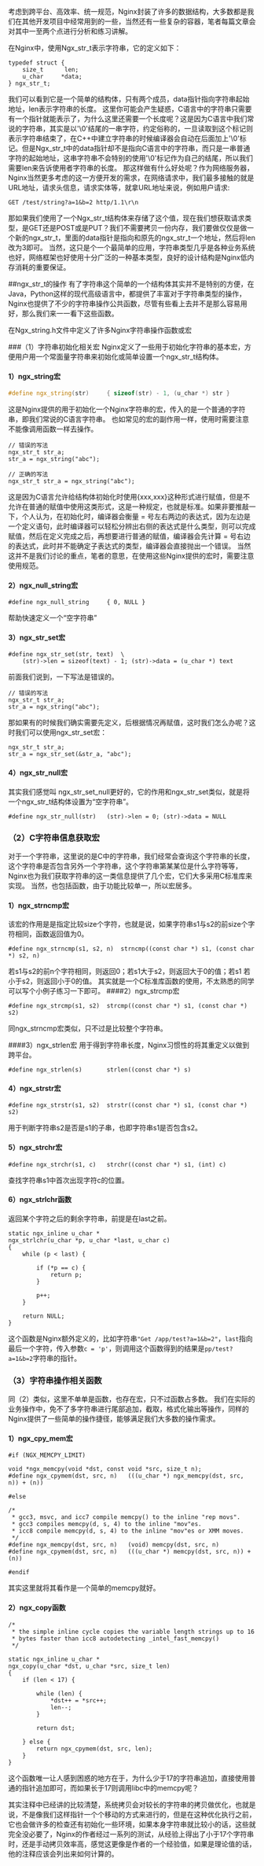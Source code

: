 考虑到跨平台、高效率、统一规范，Nginx封装了许多的数据结构，大多数都是我们在其他开发项目中经常用到的一些，当然还有一些复杂的容器，笔者每篇文章会对其中一至两个点进行分析和练习讲解。

在Nginx中，使用Ngx_str_t表示字符串，它的定义如下：
```
typedef struct {
    size_t      len;
    u_char     *data;
} ngx_str_t;
```
我们可以看到它是一个简单的结构体，只有两个成员，data指针指向字符串起始地址，len表示字符串的长度。
这里你可能会产生疑惑，C语言中的字符串只需要有一个指针就能表示了，为什么这里还需要一个长度呢？这是因为C语言中我们常说的字符串，其实是以'\0'结尾的一串字符，约定俗称的，一旦读取到这个标记则表示字符串结束了，在C++中建立字符串的时候编译器会自动在后面加上'\0'标记。但是Ngx_str_t中的data指针却不是指向C语言中的字符串，而只是一串普通字符的起始地址，这串字符串不会特别的使用'\0'标记作为自己的结尾，所以我们需要len来告诉使用者字符串的长度。
那这样做有什么好处呢？作为网络服务器，Nginx当然更多考虑的这一方便开发的需求，在网络请求中，我们最多接触的就是URL地址，请求头信息，请求实体等，就拿URL地址来说，例如用户请求:
```
GET /test/string?a=1&b=2 http/1.1\r\n
```
那如果我们使用了一个Ngx_str_t结构体来存储了这个值，现在我们想获取请求类型，是GET还是POST或是PUT？我们不需要拷贝一份内存，我们要做仅仅是做一个新的ngx_str_t，里面的data指针是指向和原先的ngx_str_t一个地址，然后将len改为3即可。
当然，这只是个一个最简单的应用，字符串类型几乎是各种业务系统也好，网络框架也好使用十分广泛的一种基本类型，良好的设计结构是Nginx低内存消耗的重要保证。

##ngx_str_t的操作
有了字符串这个简单的一个结构体其实并不是特别的方便，在Java，Python这样的现代高级语言中，都提供了丰富对于字符串类型的操作，Nginx也提供了不少的字符串操作公共函数，尽管有些看上去并不是那么容易用好，那么我们来一一看下这些函数。

在Ngx_string.h文件中定义了许多Nginx字符串操作函数或宏

###（1）字符串初始化相关宏
Nginx定义了一些用于初始化字符串的基本宏，方便用户用一个常面量字符串来初始化或简单设置一个ngx_str_t结构体。
#### 1）ngx_string宏
```c++
#define ngx_string(str)     { sizeof(str) - 1, (u_char *) str }
```
这是Nginx提供的用于初始化一个Nginx字符串的宏，传入的是一个普通的字符串，即我们常说的C语言字符串。
也如常见的宏的副作用一样，使用时需要注意不能像调用函数一样去操作。
```
// 错误的写法
ngx_str_t str_a;
str_a = ngx_string("abc");

// 正确的写法
ngx_str_t str_a = ngx_string("abc");
```
这是因为C语言允许给结构体初始化时使用{xxx,xxx}这种形式进行赋值，但是不允许在普通的赋值中使用这类形式，这是一种规定，也就是标准。如果非要推敲一下，个人认为，在初始化时，编译器会衡量 = 号左右两边的表达式，因为左边是一个定义语句，此时编译器可以轻松分辨出右侧的表达式是什么类型，则可以完成赋值，然后在定义完成之后，再想要进行普通的赋值，编译器会先计算 = 号右边的表达式，此时并不能确定子表达式的类型，编译器会直接抛出一个错误。
当然这并不是我们讨论的重点，笔者的意思，在使用这些Nginx提供的宏时，需要注意使用规范。

#### 2）ngx_null_string宏
```
#define ngx_null_string     { 0, NULL }
```
帮助快速定义一个“空字符串”

#### 3）ngx_str_set宏
```
#define ngx_str_set(str, text)  \
    (str)->len = sizeof(text) - 1; (str)->data = (u_char *) text
```
前面我们说到，一下写法是错误的。
```
// 错误的写法
ngx_str_t str_a;
str_a = ngx_string("abc");
```
那如果有的时候我们确实需要先定义，后根据情况再赋值，这时我们怎么办呢？这时我们可以使用ngx_str_set宏：
```
ngx_str_t str_a;
str_a = ngx_str_set(&str_a, "abc");
```

#### 4）ngx_str_null宏
其实我们感觉叫 ngx_str_set_null更好的，它的作用和ngx_str_set类似，就是将一个ngx_str_t结构体设置为“空字符串”。
```
#define ngx_str_null(str)   (str)->len = 0; (str)->data = NULL
```

### （2）C字符串信息获取宏
对于一个字符串，这里说的是C中的字符串，我们经常会查询这个字符串的长度，这个字符串是否包含另外一个字符串，这个字符串第某某位是什么字符等等，Nginx也为我们获取字符串的这一类信息提供了几个宏，它们大多采用C标准库来实现。
当然，也包括函数，由于功能比较单一，所以宏居多。
#### 1）ngx_strncmp宏
该宏的作用是是指定比较size个字符，也就是说，如果字符串s1与s2的前size个字符相同，函数返回值为0。
```
#define ngx_strncmp(s1, s2, n)  strncmp((const char *) s1, (const char *) s2, n)
```
若s1与s2的前n个字符相同，则返回0；若s1大于s2，则返回大于0的值；若s1 若小于s2，则返回小于0的值。
其实就是一个C标准库函数的使用，不太熟悉的同学可以写个小例子练习一下即可。
####2）ngx_strcmp宏
```
#define ngx_strcmp(s1, s2)  strcmp((const char *) s1, (const char *) s2)
```
同ngx_strncmp宏类似，只不过是比较整个字符串。

####3）ngx_strlen宏
用于得到字符串长度，Nginx习惯性的将其重定义以做到跨平台。
```
#define ngx_strlen(s)       strlen((const char *) s)
```

#### 4）ngx_strstr宏
```
#define ngx_strstr(s1, s2)  strstr((const char *) s1, (const char *) s2)
```
用于判断字符串s2是否是s1的子串，也即字符串s1是否包含s2。

#### 5）ngx_strchr宏
```
#define ngx_strchr(s1, c)   strchr((const char *) s1, (int) c)
```
查找字符串s1中首次出现字符c的位置。

#### 6）ngx_strlchr函数
返回某个字符之后的剩余字符串，前提是在last之前。
```
static ngx_inline u_char *
ngx_strlchr(u_char *p, u_char *last, u_char c)
{
    while (p < last) {

        if (*p == c) {
            return p;
        }

        p++;
    }

    return NULL;
}
```
这个函数是Nginx额外定义的，比如字符串```"Get /app/test?a=1&b=2"```，```last```指向最后一个字符，传入参数```c = 'p'```，则调用这个函数得到的结果是```pp/test?a=1&b=2```字符串的指针。

### （3）字符串操作相关函数
同（2）类似，这里不单单是函数，也存在宏，只不过函数占多数。
我们在实际的业务操作中，免不了多字符串进行尾部追加，截取，格式化输出等操作，同样的Nginx提供了一些简单的操作捷径，能够满足我们大多数的操作需求。

#### 1）ngx_cpy_mem宏
```
#if (NGX_MEMCPY_LIMIT)

void *ngx_memcpy(void *dst, const void *src, size_t n);
#define ngx_cpymem(dst, src, n)   (((u_char *) ngx_memcpy(dst, src, n)) + (n))

#else

/*
 * gcc3, msvc, and icc7 compile memcpy() to the inline "rep movs".
 * gcc3 compiles memcpy(d, s, 4) to the inline "mov"es.
 * icc8 compile memcpy(d, s, 4) to the inline "mov"es or XMM moves.
 */
#define ngx_memcpy(dst, src, n)   (void) memcpy(dst, src, n)
#define ngx_cpymem(dst, src, n)   (((u_char *) memcpy(dst, src, n)) + (n))

#endif
```
其实这里就将其看作是一个简单的memcpy就好。

#### 2）ngx_copy函数
```
/*
 * the simple inline cycle copies the variable length strings up to 16
 * bytes faster than icc8 autodetecting _intel_fast_memcpy()
 */

static ngx_inline u_char *
ngx_copy(u_char *dst, u_char *src, size_t len)
{
    if (len < 17) {

        while (len) {
            *dst++ = *src++;
            len--;
        }

        return dst;

    } else {
        return ngx_cpymem(dst, src, len);
    }
}
```
这个函数唯一让人感到困惑的地方在于，为什么少于17的字符串追加，直接使用普通的指针追加即可，而如果长于17则调用libc中的memcpy呢？

其实注释中已经讲的比较清楚，系统拷贝会对较长的字符串的拷贝做优化，也就是说，不是像我们这样指针一个个移动的方式来进行的，但是在这种优化执行之前，它也会做许多的检查还有初始化一些环境，如果本身字符串就比较小的话，这些就完全没必要了，Nginx的作者经过一系列的测试，从经验上得出了小于17个字符串时，还是手动拷贝效率高，感觉这更像是作者的一个经验值，如果是理论值的话，他的注释应该会列出来如何计算的。
